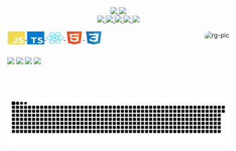 <div align = "center">
  <a href="https://github.com/ryangalvaogp">
  <img height = "180em" src = "https://github-readme-stats.vercel.app/api?username=ryangalvaogp&show_icons=true&theme=maroongold&include_all_commits=true&count_private=true" />
  <img height = "180em" src = "https://github-readme-stats.vercel.app/api/top-langs/?username=ryangalvaogp&layout=compact&hide=css,html&langs_count=8&theme=maroongold" />
</div>
<div align = "center">
  <img height = "120em" src = "https://github-readme-stats.vercel.app/api/pin/?username=ryangalvaogp&repo=iVideosSearchBot&theme=great-gatsby" />
  <img height = "120em" src = "https://github-readme-stats.vercel.app/api/pin/?username=ryangalvaogp&repo=livraria-galvao&theme=great-gatsby" />
  <img height = "120em" src = "https://github-readme-stats.vercel.app/api/pin/?username=ryangalvaogp&repo=PodCastRG&theme=great-gatsby" />
  <img height = "120em" src = "https://github-readme-stats.vercel.app/api/pin/?username=ryangalvaogp&repo=moveit&theme=great-gatsby" />
  <img height = "120em" src = "https://github-readme-stats.vercel.app/api/pin/?username=ryangalvaogp&repo=happy&theme=great-gatsby" />
</div>

<div  style="display: inline_block"><br>
  <img align="center" alt="rg-Js" height="30" width="40" src="https://raw.githubusercontent.com/devicons/devicon/master/icons/javascript/javascript-plain.svg">
  <img align="center" alt="rg-Ts" height="30" width="40" src="https://raw.githubusercontent.com/devicons/devicon/master/icons/typescript/typescript-plain.svg">
  <img align="center" alt="rg-React" height="30" width="40" src="https://raw.githubusercontent.com/devicons/devicon/master/icons/react/react-original.svg">
  <img align="center" alt="rg-HTML" height="30" width="40" src="https://raw.githubusercontent.com/devicons/devicon/master/icons/html5/html5-original.svg">
  <img align="center" alt="rg-CSS" height="30" width="40" src="https://raw.githubusercontent.com/devicons/devicon/master/icons/css3/css3-original.svg">
  <img align="right" alt="rg-pic" height="150" style="border-radius: 10px;" src="https://avatars.githubusercontent.com/u/60650064">
</div>

  ##
  
<div> 
  <a href="https://www.instagram.com/ryangalvaogp/" target="blank"><img src="https://img.shields.io/badge/-Instagram-%23E4405F?style=for-the-badge&logo=instagram&logoColor=white" target="_blank"></a>
  <a href = "mailto:ryangalvao.infotech@gmail.com" target="blank"><img src="https://img.shields.io/badge/-Gmail-%23333?style=for-the-badge&logo=gmail&logoColor=white" target="_blank"></a>
  <a href="https://www.linkedin.com/in/ryangalvaogp" target="blank"><img src="https://img.shields.io/badge/-LinkedIn-%230077B5?style=for-the-badge&logo=linkedin&logoColor=white" target="_blank"></a> 
  <a href="https://api.whatsapp.com/send?phone=+5591984546411" target="blank"><img src="https://img.shields.io/badge/WhatsApp-25D366?style=for-the-badge&logo=whatsapp&logoColor=white" target="_blank"></a> 
 
  ![Snake animation](https://github.com/ryangalvaogp/ryangalvaogp/blob/output/github-contribution-grid-snake.svg)
 
</div>
